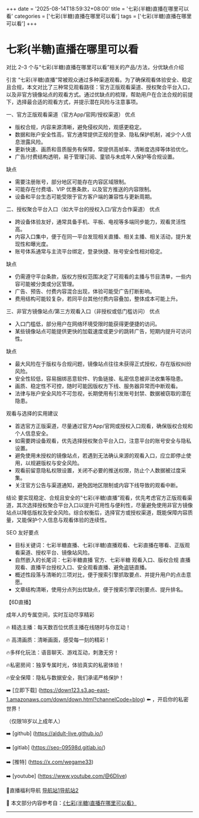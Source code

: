 +++
date = '2025-08-14T18:59:32+08:00'
title = '七彩(半糖)直播在哪里可以看'
categories = ['七彩(半糖)直播在哪里可以看']
tags = ['七彩(半糖)直播在哪里可以看']
+++

# 七彩(半糖)直播在哪里可以看

对比 2–3 个与“七彩(半糖)直播在哪里可以看”相关的产品/方法，分优缺点介绍

引言
“七彩(半糖)直播”常被观众通过多种渠道观看。为了确保观看体验安全、稳定且合规，本文对比了三种常见观看路径：官方正版观看渠道、授权聚合平台入口，以及非官方镜像站点的观看方式。通过优缺点的梳理，帮助用户在合法合规的前提下，选择最合适的观看方式，并提示潜在风险与注意事项。

一、官方正版观看渠道（官方App/官网/授权渠道）
优点
- 版权合规，内容来源清晰，避免侵权风险，观感更稳定。
- 数据和账户安全性高，官方通常提供正规的登录、隐私保护机制，减少个人信息泄露风险。
- 更新快速、画质和音质服务有保障，常提供高帧率、清晰度选择等体验优化。
- 广告/付费结构透明，易于管理订阅、童锁与未成年人保护等合规设置。

缺点
- 需要注册账号，部分地区可能存在内容区域限制。
- 可能存在付费墙、VIP 优惠条款，以及官方推送的内容限制。
- 设备和平台生态可能受限于官方客户端的兼容性与更新周期。

二、授权聚合平台入口（如大平台的授权入口/官方合作渠道）
优点
- 跨设备体验友好，通常具备手机、平板、电视等多端同步能力，观看灵活性高。
- 内容入口集中，便于在同一平台发现相关直播、相关主播、相关活动，提升发现性和曝光度。
- 账号体系通常与主流平台绑定，登录快捷、账号安全性相对稳定。

缺点
- 仍需遵守平台条款，版权方授权范围决定了可观看的主播与节目清单，一些内容可能被分类或分区管理。
- 广告、预告、付费内容混合出现，体验可能受广告打断影响。
- 费用结构可能较复杂，若同平台其他付费内容叠加，整体成本可能上升。

三、非官方镜像站点/第三方观看入口（非授权或低门槛访问）
优点
- 入口门槛低，部分用户在网络环境受限时能获得更便捷的访问。
- 某些镜像站点可能提供更快的加载速度或更少的跳转广告，短期内提升可访问性。

缺点
- 最大风险在于版权与合规问题，镜像站点往往未获得正式授权，存在版权纠纷风险。
- 安全性较低，容易捆绑恶意软件、钓鱼链接、私密信息被非法收集等隐患。
- 画质、稳定性不可控，随时可能因版权方下线、服务器异常而中断观看。
- 法律与账户安全风险不可忽视，长期使用有引发账号封禁、数据被窃取的潜在隐患。

观看与选择的实用建议
- 首选官方正版渠道，尽量通过官方App/官网或授权入口观看，确保版权合规和个人信息安全。
- 如需要跨设备观看，优先选择授权聚合平台入口，注意平台的账号安全与隐私设置。
- 避免使用未授权的镜像站点，若遇到无法确认来源的观看入口，应立即停止使用，以规避版权与安全风险。
- 观看前留意隐私权限设置，关闭不必要的推送权限，防止个人数据被过度采集。
- 关注官方公告与渠道通知，避免因地区限制或内容下线导致的观看中断。

结论
要实现稳定、合规且安全的“七彩(半糖)直播”观看，优先考虑官方正版观看渠道，其次选择授权聚合平台入口以提升可用性与便利性，尽量避免使用非官方镜像站点以降低版权及安全风险。综合权衡后，选择官方或授权渠道，既能保障内容质量，又能保护个人信息与观看体验的连续性。

SEO 友好要点
- 目标关键词：七彩半糖直播、七彩(半糖)直播观看、七彩直播在哪看、正版观看渠道、授权平台、镜像站风险。
- 自然嵌入的长尾词：七彩半糖直播 官方、七彩半糖 观看入口、版权合规 直播观看、直播平台授权入口、安全观看直播、避免盗链直播。
- 概述性段落与清晰的三项对比，便于搜索引擎抓取要点、并提升用户的点击意愿。
- 文章结构清晰，使用分点列出优缺点，便于搜索引擎识别要点、提升排名。

【6D直播】

 成年人的专属空间，实时互动尽享精彩

🔥 精选主播：每天数百位优质主播在线随时与你互动！

🔥 高清画质：清晰画面，感受每一刻的精彩！

🔥多样化玩法：语音聊天、游戏互动，刺激无穷！

🔥私密房间：独享专属时光，体验真实的私密体验！

🔥安全保障：隐私与数据安全，我们承诺严格保护！

➡️ [立即下载] (https://down123.s3.ap-east-1.amazonaws.com/down/down.html?channelCode=blog) ⬅️ ，开启你的私密世界！

 （仅限18岁以上成年人）

➡️ [github] (https://aldult-live.github.io/)

➡️ [gitlab] (https://seo-09598d.gitlab.io/)

➡️ [推特] (https://x.com/wegame33)

➡️ [youtube] (https://www.youtube.com/@6Dlive)

🔞直播福利导航   [导航站1](https://webstack-86085a.gitlab.io/)[导航站2](https://onlygit123-2.github.io/)


📘 本文部分内容参考自：[《七彩(半糖)直播在哪里可以看》](https://webstack-hugo-4.pages.dev/)

---
